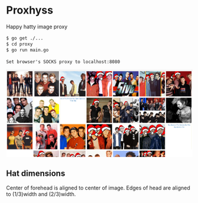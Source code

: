 # Proxhyss

Happy hatty image proxy

```
$ go get ./...
$ cd proxy
$ go run main.go

Set browser's SOCKS proxy to localhost:8080
```

![Screenshot](demo.png)



## Hat dimensions
Center of forehead is aligned to center of image.
Edges of head are aligned to (1/3)width and (2/3)width.
